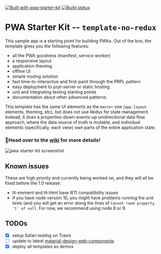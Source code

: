 [![Built with pwa–starter–kit](https://img.shields.io/badge/built_with-pwa–starter–kit_-blue.svg)](https://github.com/Polymer/pwa-starter-kit "Built with pwa–starter–kit")
[![Build status](https://api.travis-ci.org/Polymer/pwa-starter-kit.svg?branch=template-no-redux)](https://travis-ci.org/Polymer/pwa-starter-kit)

# PWA Starter Kit -- `template-no-redux`

This sample app is a starting point for building PWAs. Out of the box, the template
gives you the following features:
- all the PWA goodness (manifest, service worker)
- a responsive layout
- application theming
- offline UI
- simple routing solution
- fast time-to-interactive and first-paint through the PRPL pattern
- easy deployment to prpl-server or static hosting
- unit and integrating testing starting points
- documentation about other advanced patterns.

This template has the same UI elements as the `master` one (`app-layout` elements, theming, etc), but does not use Redux for state management. Instead, it does a properties-down-events-up unidirectional data flow approach, where the data source of truth is mutable, and individual elements (specifically, each view) own parts of the entire application state.

### 📖Head over to the [wiki](https://github.com/Polymer/pwa-starter-kit/wiki) for more details!

![pwa-starter-kit screenshot](https://user-images.githubusercontent.com/1369170/39715580-a1be5126-51e2-11e8-8440-96b07be03a3c.png)

## Known issues
These are high priority and currently being worked on, and they will all be fixed before the 1.0 release:
- lit-element and lit-html have IE11 compatibility issues
- if you have node version 10, you might have problems running the unit tests (and you will get an error along the lines of `Cannot read property '1' of null`. For now, we recommend using node 8 or 9.

## TODOs
- [x] setup Safari testing on Travis
- [ ] update to latest [material-design-web-components](https://github.com/material-components/material-components-web-components)
- [x] deploy all templates as demos
